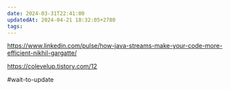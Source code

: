 ```yaml
---
date: 2024-03-31T22:41:00
updatedAt: 2024-04-21 18:32:05+2780
tags: 
---
```

https://www.linkedin.com/pulse/how-java-streams-make-your-code-more-efficient-nikhil-gargatte/

https://colevelup.tistory.com/12


#wait-to-update 